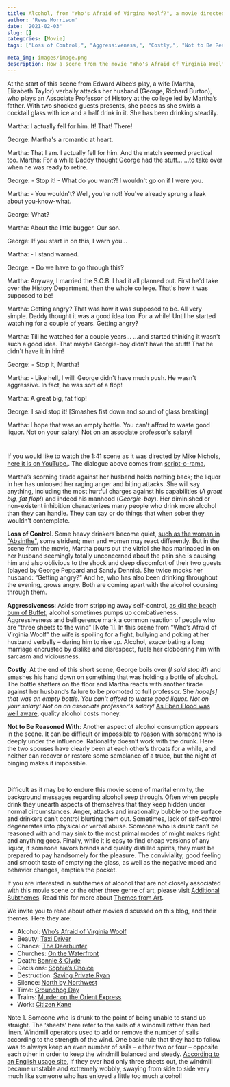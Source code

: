 ```yaml
---
title: Alcohol, from "Who's Afraid of Virgina Woolf?", a movie directed by Mike Nichols
author: 'Rees Morrison'
date: '2021-02-03'
slug: []
categories: [Movie]
tags: ["Loss of Control,", "Aggressiveness,", "Costly,", "Not to Be Reasoned With", ]

meta_img: images/image.png
description: How a scene from the movie "Who's Afraid of Virginia Woolf", directed by Mike Nichols and starring Elizabeth Taylor and Richard Burton suggests ideas about drinking alcoholic beverages.
---
```


At the start of this scene from Edward Albee’s play, a wife (Martha, Elizabeth Taylor) verbally attacks her husband (George, Richard Burton), who plays an Associate Professor of History at the college led by Martha’s father. With two shocked guests presents, she paces as she swirls a cocktail glass with ice and a half drink in it.  She has been drinking steadily.  
<!--more-->

Martha: I actually fell for him.  It! That! There!  

George: Martha's a romantic at heart.

Martha: That I am.  I actually fell for him.  And the match seemed practical too.
Martha: For a while Daddy thought George had the stuff...  ...to take over when he was ready to retire.
  
George: - Stop it!   - What do you want?! I wouldn't go on if I were you.

Martha: - You wouldn't? Well, you're not!  You've already sprung a leak about you-know-what.
  
George: What?
  
Martha: About the little bugger. Our son.
  
George: If you start in on this, I warn you...
  
Martha: - I stand warned.

George: - Do we have to go through this?
  
Martha: Anyway, I married the S.O.B.  I had it all planned out.  First he'd take over the History Department, then the whole college.  That's how it was supposed to be!

Martha: Getting angry?  That was how it was supposed to be.  All very simple.  Daddy thought it was a good idea too.  For a while!  Until he started watching for a couple of years.  Getting angry?
  
Martha: Till he watched for a couple years... ...and started thinking it wasn't such a good idea.  That maybe Georgie-boy didn't have the stuff!  That he didn't have it in him!
  
George: - Stop it, Martha!

Martha: - Like hell, I will!  George didn't have much push.  He wasn't aggressive.  In fact, he was sort of a flop!
  
Martha: A great big, fat flop!
  
George: I said stop it!  [Smashes fist down and sound of glass breaking]
  
Martha: I hope that was an empty bottle.  You can't afford to waste good liquor.  Not on your salary! Not on an associate professor's salary!

# <poem lyric end>

If you would like to watch the 1:41 scene as it was directed by Mike Nichols, [here it is on YouTube.](https://www.youtube.com/watch?v=nInE5TITzE8 "Scene on YouTube").  The dialogue above comes from [script-o-rama.](http://www.script-o-rama.com/movie_scripts/w/whos-afraid-of-virginia-woolf-script.html) 

Martha’s scorning tirade against her husband holds nothing back; the liquor in her has unloosed her raging anger and biting attacks.  She will say anything, including the most hurtful charges against his capabilities (*A great big, fat flop!*) and indeed his manhood (*Georgie-boy*). Her diminished or non-existent inhibition characterizes many people who drink more alcohol than they can handle.  They can say or do things that when sober they wouldn’t contemplate.

**Loss of Control**. Some heavy drinkers become quiet, [such as the woman in "Absinthe"](https://themesfromart.com/blog/2021-02-03-alcohol-absinthe-degas/alcoholabsinthedegas/), some strident; men and women may react differently.  But in the scene from the movie, Martha pours out the vitriol she has marinaded in on her husband seemingly totally unconcerned about the pain she is causing him and also oblivious to the shock and deep discomfort of their two guests (played by George Peppard and Sandy Dennis).   She twice mocks her husband: “Getting angry?”  And he, who has also been drinking throughout the evening, grows angry. Both are coming apart with the alcohol coursing through them.

**Aggressiveness**: Aside from stripping away self-control, [as did the beach bum of Buffet](https://themesfromart.com/blog/2021-02-01-alcohol-margaritaville-buffet/alcoholmargarita/), alcohol sometimes pumps up combativeness.  Aggressiveness and belligerence mark a common reaction of people who are “three sheets to the wind” [Note 1].  In this scene from “Who’s Afraid of Virginia Woolf” the wife is spoiling for a fight, bullying and poking at her husband verbally – daring him to rise up. Alcohol, exacerbating a long marriage encrusted by dislike and disrespect, fuels her clobbering him with sarcasm and viciousness.

**Costly**: At the end of this short scene, George boils over (*I said stop it!*) and smashes his hand down on something that was holding a bottle of alcohol.  The bottle shatters on the floor and Martha reacts with another tirade against her husband’s failure to be promoted to full professor.  She *hope[s] that was an empty bottle.  You can't afford to waste good liquor.  Not on your salary!  Not on an associate professor's salary!*  [As Eben Flood was well aware](https://themesfromart.com/post/2021-01-24-alcohol-flood-frost/alcohol/), quality alcohol costs money. 

**Not to Be Reasoned With**: Another aspect of alcohol consumption appears in the scene. It can be difficult or impossible to reason with someone who is deeply under the influence. Rationality doesn’t work with the drunk. Here the two spouses have clearly been at each other’s throats for a while, and neither can recover or restore some semblance of a truce, but the night of binging makes it impossible.

&nbsp;

Difficult as it may be to endure this movie scene of marital enmity, the background messages regarding alcohol seep through. Often when people drink they unearth aspects of themselves that they keep hidden under normal circumstances.  Anger, attacks and irrationality bubble to the surface and drinkers can’t control blurting them out.  Sometimes, lack of self-control degenerates into physical or verbal abuse.  Someone who is drunk can’t be reasoned with and may sink to the most primal modes of might makes right and anything goes.  Finally, while it is easy to find cheap versions of any liquor, if someone savors brands and quality distilled spirits, they must be prepared to pay handsomely for the pleasure.  The conviviality, good feeling and smooth taste of emptying the glass, as well as the negative mood and behavior changes, empties the pocket.

If you are interested in subthemes of alcohol that are not closely associated with this movie scene or the other three genre of art, please visit [Additional Subthemes](https://themesfromart.com/blog/2021-02-03-alcohol-wide-view/alcohol-wide-angle/).  Read this for more about [Themes from Art](http://bit.ly/3sRXopI). 

We invite you to read about other movies discussed on this blog, and their themes.  Here they are: 

* Alcohol: [Who’s Afraid of Virginia Woolf](https://themesfromart.com/post/2021-02-03-alcohol-woolf-nichols/alcoholwoolfnichols/)
* Beauty: [Taxi Driver](https://themesfromart.com/post/2021-04-21-beauty-taxi-driver-a-movie-with-robert-de-niro-and-cybill-shepherd/beautytaxi/)
* Chance: [The Deerhunter](https://themesfromart.com/post/2021-03-14-chancewinner/chancewinner/)
* Churches: [On the Waterfront](https://themesfromart.com/post/2021-05-21-churches-from-on-the-waterfront-a-movie-with-marlon-brando/churcheswaterfront/)
* Death: [Bonnie & Clyde](https://themesfromart.com/post/2021-05-03-death-from-bonnie-clyde-a-movie-starring-warren-beatty-and-faye-dunaway/deathbonnie/)
* Decisions: [Sophie’s Choice](https://themesfromart.com/post/2021-02-08-decisions-sophie-s-choice-with-meryl-streep/decisionssophies/)
* Destruction: [Saving Private Ryan](https://themesfromart.com/post/2021-02-18-destruction-saving-private-ryan-a-movie-by-steven-spielberg/destructionsaving/)
* Silence: [North by Northwest](https://themesfromart.com/post/silencenorthwest/)
* Time: [Groundhog Day](https://themesfromart.com/post/2021-03-08-time-from-groundhog-day-starring-bill-murray/timegroundhog/)
* Trains: [Murder on the Orient Express](https://themesfromart.com/post/2021-05-10-trains-from-murder-on-the-orient-express-a-movie-directed-by-sidney-lumet/trainsorient/)   
* Work: [Citizen Kane](https://themesfromart.com/post/2021-02-26-workkane/workkane/)

Note 1.  Someone who is drunk to the point of being unable to stand up straight. The ‘sheets’ here refer to the sails of a windmill rather than bed linen. Windmill operators used to add or remove the number of sails according to the strength of the wind.  One basic rule that they had to follow was to always keep an even number of sails – either two or four – opposite each other in order to keep the windmill balanced and steady. [According to an English usage site](https://www.ecenglish.com/learnenglish/lessons/why-do-we-say-three-sheets-wind), if they ever had only three sheets out, the windmill became unstable and extremely wobbly, swaying from side to side very much like someone who has enjoyed a little too much alcohol!  

